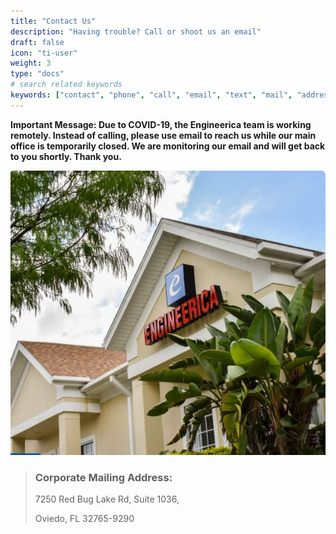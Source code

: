 ```yaml
---
title: "Contact Us"
description: "Having trouble? Call or shoot us an email"
draft: false
icon: "ti-user"
weight: 3
type: "docs"
# search related keywords
keywords: ["contact", "phone", "call", "email", "text", "mail", "address", "location", "office", "help"]
---
```


__Important Message: Due to COVID-19, the Engineerica team is working remotely. Instead of calling, please use email to reach us while our main office is temporarily closed. We are monitoring our email and will get back to you shortly. Thank you.__

![Our office](Capture.JPG)

>### Corporate Mailing Address:
>
>7250 Red Bug Lake Rd, Suite 1036, 
>
>Oviedo, FL 32765-9290